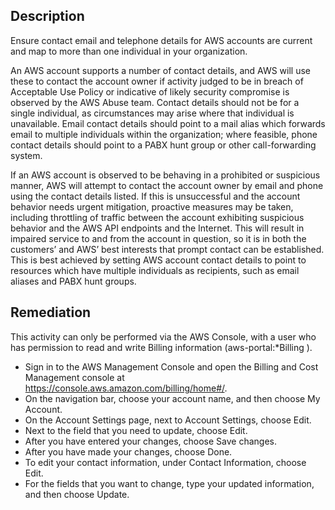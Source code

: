 ## Description

Ensure contact email and telephone details for AWS accounts are current and map to more than one individual in your organization.

An AWS account supports a number of contact details, and AWS will use these to contact the account owner if activity judged to be in breach of Acceptable Use Policy or indicative of likely security compromise is observed by the AWS Abuse team. Contact details should not be for a single individual, as circumstances may arise where that individual is unavailable. Email contact details should point to a mail alias which forwards email to multiple individuals within the organization; where feasible, phone contact details should point to a PABX hunt group or other call-forwarding system.

If an AWS account is observed to be behaving in a prohibited or suspicious manner, AWS will attempt to contact the account owner by email and phone using the contact details listed. If this is unsuccessful and the account behavior needs urgent mitigation, proactive measures may be taken, including throttling of traffic between the account exhibiting suspicious behavior and the AWS API endpoints and the Internet. This will result in impaired service to and from the account in question, so it is in both the customers’ and AWS’ best interests that prompt contact can be established. This is best achieved by setting AWS account contact details to point to resources which have multiple individuals as recipients, such as email aliases and PABX hunt groups.

## Remediation

This activity can only be performed via the AWS Console, with a user who has permission to read and write Billing information (aws-portal:*Billing ).

  - Sign in to the AWS Management Console and open the Billing and Cost Management console at https://console.aws.amazon.com/billing/home#/.
  - On the navigation bar, choose your account name, and then choose My Account.
  - On the Account Settings page, next to Account Settings, choose Edit.
  - Next to the field that you need to update, choose Edit.
  - After you have entered your changes, choose Save changes.
  - After you have made your changes, choose Done.
  - To edit your contact information, under Contact Information, choose Edit.
  - For the fields that you want to change, type your updated information, and then choose Update.
  